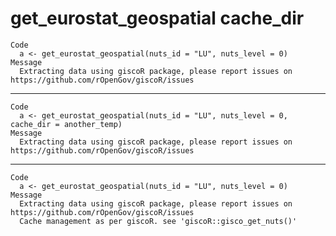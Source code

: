 # get_eurostat_geospatial cache_dir

    Code
      a <- get_eurostat_geospatial(nuts_id = "LU", nuts_level = 0)
    Message
      Extracting data using giscoR package, please report issues on https://github.com/rOpenGov/giscoR/issues

---

    Code
      a <- get_eurostat_geospatial(nuts_id = "LU", nuts_level = 0, cache_dir = another_temp)
    Message
      Extracting data using giscoR package, please report issues on https://github.com/rOpenGov/giscoR/issues

---

    Code
      a <- get_eurostat_geospatial(nuts_id = "LU", nuts_level = 0)
    Message
      Extracting data using giscoR package, please report issues on https://github.com/rOpenGov/giscoR/issues
      Cache management as per giscoR. see 'giscoR::gisco_get_nuts()'


